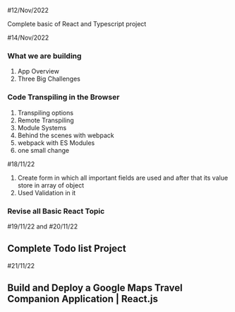 #12/Nov/2022

Complete basic of React and Typescript project

#14/Nov/2022

### What we are building
1. App Overview
2. Three Big Challenges

### Code Transpiling in the Browser
1. Transpiling options
2. Remote Transpiling
3. Module Systems
4. Behind the scenes with webpack
5. webpack with ES Modules
6. one small change

#18/11/22

1. Create form in which all important fields are used and after that its value store in array of object
2. Used Validation in it

### Revise all Basic React Topic

#19/11/22 and #20/11/22

## Complete Todo list Project

#21/11/22

## Build and Deploy a Google Maps Travel Companion Application | React.js

